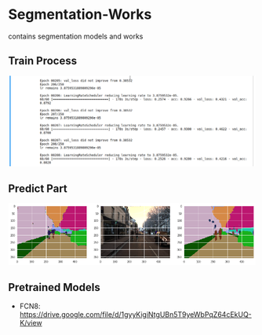 # Segmentation-Works
contains  segmentation models and works
## Train Process
![title](images/sample2.png)


## Predict Part
![title](images/sample1.png)

## Pretrained Models
  - FCN8: https://drive.google.com/file/d/1gyyKigiNtgUBn5T9yeWbPqZ64cEkUQ-K/view
 
